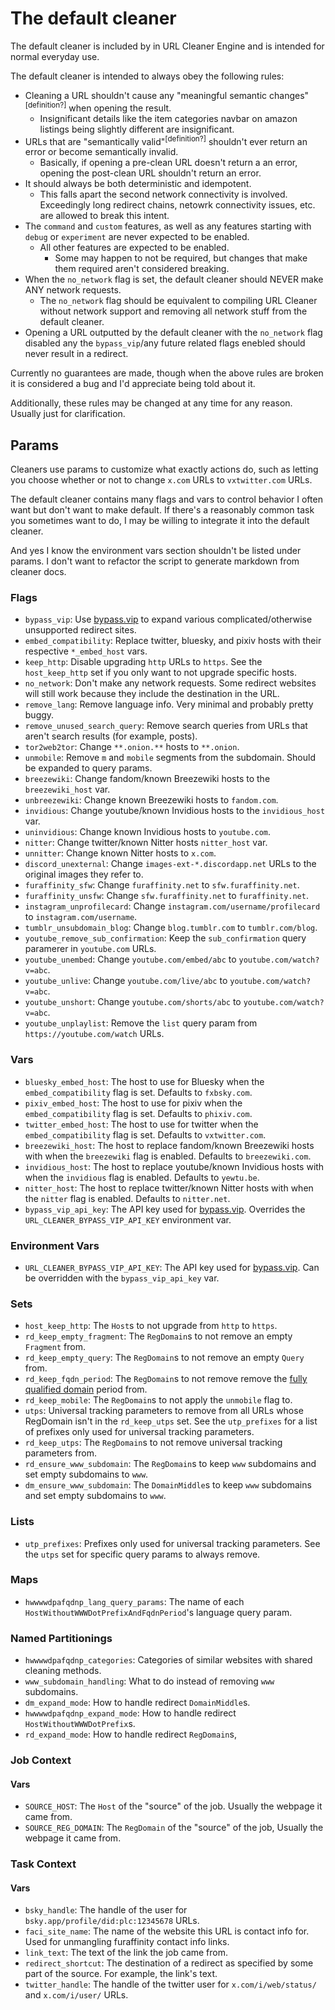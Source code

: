 # The default cleaner

The default cleaner is included by in URL Cleaner Engine and is intended for normal everyday use.

The default cleaner is intended to always obey the following rules:

- Cleaning a URL shouldn't cause any "meaningful semantic changes"<sup>[definition?]</sup> when opening the result.
  - Insignificant details like the item categories navbar on amazon listings being slightly different are insignificant.
- URLs that are "semantically valid"<sup>[definition?]</sup> shouldn't ever return an error or become semantically invalid.
  - Basically, if opening a pre-clean URL doesn't return a an error, opening the post-clean URL shouldn't return an error.
- It should always be both deterministic and idempotent.
  - This falls apart the second network connectivity is involved. Exceedingly long redirect chains, netowrk connectivity issues, etc. are allowed to break this intent.
- The `command` and `custom` features, as well as any features starting with `debug` or `experiment` are never expected to be enabled.
  - All other features are expected to be enabled.
    - Some may happen to not be required, but changes that make them required aren't considered breaking.
- When the `no_network` flag is set, the default cleaner should NEVER make ANY network requests.
  - The `no_network` flag should be equivalent to compiling URL Cleaner without network support and removing all network stuff from the default cleaner.
- Opening a URL outputted by the default cleaner with the `no_network` flag disabled any the `bypass_vip`/any future related flags enebled should never result in a redirect.

Currently no guarantees are made, though when the above rules are broken it is considered a bug and I'd appreciate being told about it.

Additionally, these rules may be changed at any time for any reason. Usually just for clarification.

## Params

Cleaners use params to customize what exactly actions do, such as letting you choose whether or not to change `x.com` URLs to `vxtwitter.com` URLs.

The default cleaner contains many flags and vars to control behavior I often want but don't want to make default. If there's a reasonably common task you sometimes want to do, I may be willing to integrate it into the default cleaner.

And yes I know the environment vars section shouldn't be listed under params. I don't want to refactor the script to generate markdown from cleaner docs.

<!--cmd scripts/gen-docs.py-->
### Flags

- `bypass_vip`: Use [bypass.vip](https://bypass.vip) to expand various complicated/otherwise unsupported redirect sites.
- `embed_compatibility`: Replace twitter, bluesky, and pixiv hosts with their respective `*_embed_host` vars.
- `keep_http`: Disable upgrading `http` URLs to `https`. See the `host_keep_http` set if you only want to not upgrade specific hosts.
- `no_network`: Don't make any network requests. Some redirect websites will still work because they include the destination in the URL.
- `remove_lang`: Remove language info. Very minimal and probably pretty buggy.
- `remove_unused_search_query`: Remove search queries from URLs that aren't search results (for example, posts).
- `tor2web2tor`: Change `**.onion.**` hosts to `**.onion`.
- `unmobile`: Remove `m` and `mobile` segments from the subdomain. Should be expanded to query params.
- `breezewiki`: Change fandom/known Breezewiki hosts to the `breezewiki_host` var.
- `unbreezewiki`: Change known Breezewiki hosts to `fandom.com`.
- `invidious`: Change youtube/known Invidious hosts to the `invidious_host` var.
- `uninvidious`: Change known Invidious hosts to `youtube.com`.
- `nitter`: Change twitter/known Nitter hosts `nitter_host` var.
- `unnitter`: Change known Nitter hosts to `x.com`.
- `discord_unexternal`: Change `images-ext-*.discordapp.net` URLs to the original images they refer to.
- `furaffinity_sfw`: Change `furaffinity.net` to `sfw.furaffinity.net`.
- `furaffinity_unsfw`: Change `sfw.furaffinity.net` to `furaffinity.net`.
- `instagram_unprofilecard`: Change `instagram.com/username/profilecard` to `instagram.com/username`.
- `tumblr_unsubdomain_blog`: Change `blog.tumblr.com` to `tumblr.com/blog`.
- `youtube_remove_sub_confirmation`: Keep the `sub_confirmation` query paramerer in `youtube.com` URLs.
- `youtube_unembed`: Change `youtube.com/embed/abc` to `youtube.com/watch?v=abc`.
- `youtube_unlive`: Change `youtube.com/live/abc` to `youtube.com/watch?v=abc`.
- `youtube_unshort`: Change `youtube.com/shorts/abc` to `youtube.com/watch?v=abc`.
- `youtube_unplaylist`: Remove the `list` query param from `https://youtube.com/watch` URLs.

### Vars

- `bluesky_embed_host`: The host to use for Bluesky when the `embed_compatibility` flag is set. Defaults to `fxbsky.com`.
- `pixiv_embed_host`: The host to use for pixiv when the `embed_compatibility` flag is set. Defaults to `phixiv.com`.
- `twitter_embed_host`: The host to use for twitter when the `embed_compatibility` flag is set. Defaults to `vxtwitter.com`.
- `breezewiki_host`: The host to replace fandom/known Breezewiki hosts with when the `breezewiki` flag is enabled. Defaults to `breezewiki.com`.
- `invidious_host`: The host to replace youtube/known Invidious hosts with when the `invidious` flag is enabled. Defaults to `yewtu.be`.
- `nitter_host`: The host to replace twitter/known Nitter hosts with when the `nitter` flag is enabled. Defaults to `nitter.net`.
- `bypass_vip_api_key`: The API key used for [bypass.vip](https://bypass.vip). Overrides the `URL_CLEANER_BYPASS_VIP_API_KEY` environment var.

### Environment Vars

- `URL_CLEANER_BYPASS_VIP_API_KEY`: The API key used for [bypass.vip](https://bypass.vip). Can be overridden with the `bypass_vip_api_key` var.

### Sets

- `host_keep_http`: The `Host`s to not upgrade from `http` to `https`.
- `rd_keep_empty_fragment`: The `RegDomain`s to not remove an empty `Fragment` from.
- `rd_keep_empty_query`: The `RegDomain`s to not remove an empty `Query` from.
- `rd_keep_fqdn_period`: The `RegDomain`s to not remove remove the [fully qualified domain](https://en.wikipedia.org/wiki/Fully_qualified_domain_name) period from.
- `rd_keep_mobile`: The `RegDomain`s to not apply the `unmobile` flag to.
- `utps`: Universal tracking parameters to remove from all URLs whose RegDomain isn't in the `rd_keep_utps` set. See the `utp_prefixes` for a list of prefixes only used for universal tracking parameters.
- `rd_keep_utps`: The `RegDomain`s to not remove universal tracking parameters from.
- `rd_ensure_www_subdomain`: The `RegDomain`s to keep `www` subdomains and set empty subdomains to `www`.
- `dm_ensure_www_subdomain`: The `DomainMiddle`s to keep `www` subdomains and set empty subdomains to `www`.

### Lists

- `utp_prefixes`: Prefixes only used for universal tracking parameters. See the `utps` set for specific query params to always remove.

### Maps

- `hwwwwdpafqdnp_lang_query_params`: The name of each `HostWithoutWWWDotPrefixAndFqdnPeriod`'s language query param.

### Named Partitionings

- `hwwwwdpafqdnp_categories`: Categories of similar websites with shared cleaning methods.
- `www_subdomain_handling`: What to do instead of removing `www` subdomains.
- `dm_expand_mode`: How to handle redirect `DomainMiddle`s.
- `hwwwwdpafqdnp_expand_mode`: How to handle redirect `HostWithoutWWWDotPrefix`s.
- `rd_expand_mode`: How to handle redirect `RegDomain`s,

### Job Context

#### Vars

- `SOURCE_HOST`: The `Host` of the "source" of the job. Usually the webpage it came from.
- `SOURCE_REG_DOMAIN`: The `RegDomain` of the "source" of the job, Usually the webpage it came from.

### Task Context

#### Vars

- `bsky_handle`: The handle of the user for `bsky.app/profile/did:plc:12345678` URLs.
- `faci_site_name`: The name of the website this URL is contact info for. Used for unmangling furaffinity contact info links.
- `link_text`: The text of the link the job came from.
- `redirect_shortcut`: The destination of a redirect as specified by some part of the source. For example, the link's text.
- `twitter_handle`: The handle of the twitter user for `x.com/i/web/status/` and `x.com/i/user/` URLs.
<!--/cmd-->
